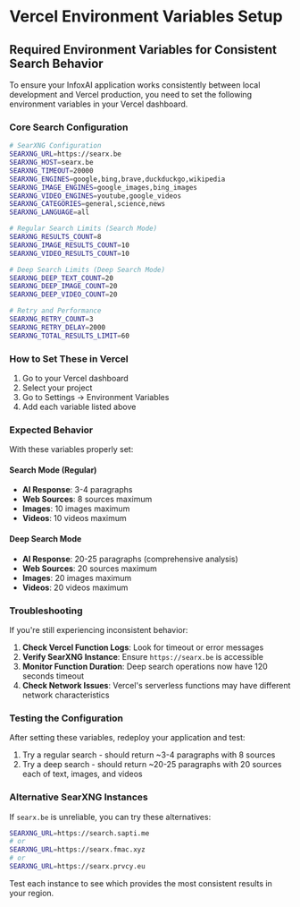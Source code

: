 # Vercel Environment Variables Setup

## Required Environment Variables for Consistent Search Behavior

To ensure your InfoxAI application works consistently between local development and Vercel production, you need to set the following environment variables in your Vercel dashboard.

### Core Search Configuration

```bash
# SearXNG Configuration
SEARXNG_URL=https://searx.be
SEARXNG_HOST=searx.be
SEARXNG_TIMEOUT=20000
SEARXNG_ENGINES=google,bing,brave,duckduckgo,wikipedia
SEARXNG_IMAGE_ENGINES=google_images,bing_images
SEARXNG_VIDEO_ENGINES=youtube,google_videos
SEARXNG_CATEGORIES=general,science,news
SEARXNG_LANGUAGE=all

# Regular Search Limits (Search Mode)
SEARXNG_RESULTS_COUNT=8
SEARXNG_IMAGE_RESULTS_COUNT=10
SEARXNG_VIDEO_RESULTS_COUNT=10

# Deep Search Limits (Deep Search Mode)
SEARXNG_DEEP_TEXT_COUNT=20
SEARXNG_DEEP_IMAGE_COUNT=20
SEARXNG_DEEP_VIDEO_COUNT=20

# Retry and Performance
SEARXNG_RETRY_COUNT=3
SEARXNG_RETRY_DELAY=2000
SEARXNG_TOTAL_RESULTS_LIMIT=60
```

### How to Set These in Vercel

1. Go to your Vercel dashboard
2. Select your project
3. Go to Settings → Environment Variables
4. Add each variable listed above

### Expected Behavior

With these variables properly set:

#### Search Mode (Regular)
- **AI Response**: 3-4 paragraphs 
- **Web Sources**: 8 sources maximum
- **Images**: 10 images maximum  
- **Videos**: 10 videos maximum

#### Deep Search Mode
- **AI Response**: 20-25 paragraphs (comprehensive analysis)
- **Web Sources**: 20 sources maximum
- **Images**: 20 images maximum
- **Videos**: 20 videos maximum

### Troubleshooting

If you're still experiencing inconsistent behavior:

1. **Check Vercel Function Logs**: Look for timeout or error messages
2. **Verify SearXNG Instance**: Ensure `https://searx.be` is accessible
3. **Monitor Function Duration**: Deep search operations now have 120 seconds timeout
4. **Check Network Issues**: Vercel's serverless functions may have different network characteristics

### Testing the Configuration

After setting these variables, redeploy your application and test:

1. Try a regular search - should return ~3-4 paragraphs with 8 sources
2. Try a deep search - should return ~20-25 paragraphs with 20 sources each of text, images, and videos

### Alternative SearXNG Instances

If `searx.be` is unreliable, you can try these alternatives:

```bash
SEARXNG_URL=https://search.sapti.me
# or
SEARXNG_URL=https://searx.fmac.xyz
# or  
SEARXNG_URL=https://searx.prvcy.eu
```

Test each instance to see which provides the most consistent results in your region. 
